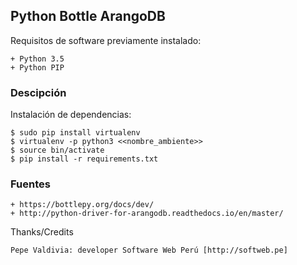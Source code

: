 ## Python Bottle ArangoDB

Requisitos de software previamente instalado:

	+ Python 3.5
	+ Python PIP

### Descipción

Instalación de dependencias:

    $ sudo pip install virtualenv
    $ virtualenv -p python3 <<nombre_ambiente>>
    $ source bin/activate
    $ pip install -r requirements.txt

### Fuentes

    + https://bottlepy.org/docs/dev/
    + http://python-driver-for-arangodb.readthedocs.io/en/master/

Thanks/Credits

    Pepe Valdivia: developer Software Web Perú [http://softweb.pe]